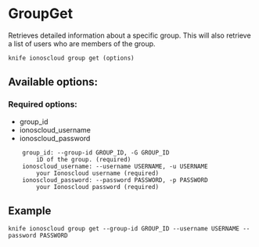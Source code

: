 # GroupGet

Retrieves detailed information about a specific group. This will also retrieve a list of users who are members of the group.

```text
knife ionoscloud group get (options)
```

## Available options:

### Required options:

* group_id
* ionoscloud_username
* ionoscloud_password

```text
    group_id: --group-id GROUP_ID, -G GROUP_ID
        iD of the group. (required)
    ionoscloud_username: --username USERNAME, -u USERNAME
        your Ionoscloud username (required)
    ionoscloud_password: --password PASSWORD, -p PASSWORD
        your Ionoscloud password (required)
```

## Example

```text
knife ionoscloud group get --group-id GROUP_ID --username USERNAME --password PASSWORD
```
